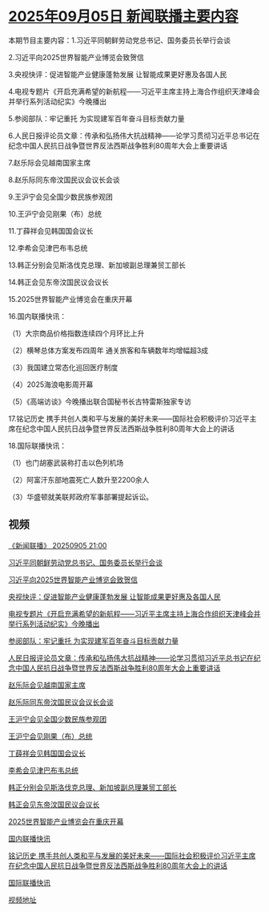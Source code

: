 # [2025年09月05日 新闻联播主要内容](https://tv.cctv.com/lm/xwlb/day/20250905.shtml)

本期节目主要内容：1.习近平同朝鲜劳动党总书记、国务委员长举行会谈

2.习近平向2025世界智能产业博览会致贺信

3.央视快评：促进智能产业健康蓬勃发展 让智能成果更好惠及各国人民

4.电视专题片《开启充满希望的新航程——习近平主席主持上海合作组织天津峰会并举行系列活动纪实》今晚播出

5.参阅部队：牢记重托 为实现建军百年奋斗目标贡献力量

6.人民日报评论员文章：传承和弘扬伟大抗战精神——论学习贯彻习近平总书记在纪念中国人民抗日战争暨世界反法西斯战争胜利80周年大会上重要讲话

7.赵乐际会见越南国家主席

8.赵乐际同东帝汶国民议会议长会谈

9.王沪宁会见全国少数民族参观团

10.王沪宁会见刚果（布）总统

11.丁薛祥会见韩国国会议长

12.李希会见津巴布韦总统

13.韩正分别会见斯洛伐克总理、新加坡副总理兼贸工部长

14.韩正会见东帝汶国民议会议长

15.2025世界智能产业博览会在重庆开幕

16.国内联播快讯：

（1）大宗商品价格指数连续四个月环比上升

（2）横琴总体方案发布四周年 通关旅客和车辆数年均增幅超3成

（3）我国建立常态化巡回医疗制度

（4）2025海浪电影周开幕

（5）《高端访谈》今晚播出联合国秘书长古特雷斯独家专访

17.铭记历史 携手共创人类和平与发展的美好未来——国际社会积极评价习近平主席在纪念中国人民抗日战争暨世界反法西斯战争胜利80周年大会上的讲话

18.国际联播快讯：

（1）也门胡塞武装称打击以色列机场

（2）阿富汗东部地震死亡人数升至2200余人

（3）华盛顿就美联邦政府军事部署提起诉讼。

## 视频

[《新闻联播》 20250905 21:00](https://tv.cctv.com/2025/09/05/VIDEWYI8KrUEVEAOqQmgXdhg250905.shtml)

[习近平同朝鲜劳动党总书记、国务委员长举行会谈](https://tv.cctv.com/2025/09/05/VIDEbA78IpyQbVZIriHVSXyI250905.shtml)

[习近平向2025世界智能产业博览会致贺信](https://tv.cctv.com/2025/09/05/VIDEjnYS6xrSOY5hSKoLoRe2250905.shtml)

[央视快评：促进智能产业健康蓬勃发展 让智能成果更好惠及各国人民](https://tv.cctv.com/2025/09/05/VIDEisEz9tLQ7aNewKFXG2bE250905.shtml)

[电视专题片《开启充满希望的新航程——习近平主席主持上海合作组织天津峰会并举行系列活动纪实》今晚播出](https://tv.cctv.com/2025/09/05/VIDEAYH3CPGFAQaCJAxr8CgJ250905.shtml)

[参阅部队：牢记重托 为实现建军百年奋斗目标贡献力量](https://tv.cctv.com/2025/09/05/VIDEccIX51OVKBZQsqxnxBet250905.shtml)

[人民日报评论员文章：传承和弘扬伟大抗战精神——论学习贯彻习近平总书记在纪念中国人民抗日战争暨世界反法西斯战争胜利80周年大会上重要讲话](https://tv.cctv.com/2025/09/05/VIDEtSrFzNI8MvhuKG0GMafU250905.shtml)

[赵乐际会见越南国家主席](https://tv.cctv.com/2025/09/05/VIDE886qwYbNhIBEPyqnXgcN250905.shtml)

[赵乐际同东帝汶国民议会议长会谈](https://tv.cctv.com/2025/09/05/VIDE08fZsDG4eSiSqMiwGghT250905.shtml)

[王沪宁会见全国少数民族参观团](https://tv.cctv.com/2025/09/05/VIDEeGQfZsphlXpSa63ncmKf250905.shtml)

[王沪宁会见刚果（布）总统](https://tv.cctv.com/2025/09/05/VIDERi7kKcf4rrjHoCt5Xgws250905.shtml)

[丁薛祥会见韩国国会议长](https://tv.cctv.com/2025/09/05/VIDEVutdFMifvSiyBLOTO1O2250905.shtml)

[李希会见津巴布韦总统](https://tv.cctv.com/2025/09/05/VIDExBFYOvWH8iAajbIaptAs250905.shtml)

[韩正分别会见斯洛伐克总理、新加坡副总理兼贸工部长](https://tv.cctv.com/2025/09/05/VIDEYTHxeI0abLtJRSOH0ncI250905.shtml)

[韩正会见东帝汶国民议会议长](https://tv.cctv.com/2025/09/05/VIDEbU1pFa1p01MdfN2hWNOn250905.shtml)

[2025世界智能产业博览会在重庆开幕](https://tv.cctv.com/2025/09/05/VIDEjjbiBw1acnXCgFn2M7qZ250905.shtml)

[国内联播快讯](https://tv.cctv.com/2025/09/05/VIDEABavJABeAfyVKVTgUUE5250905.shtml)

[铭记历史 携手共创人类和平与发展的美好未来——国际社会积极评价习近平主席在纪念中国人民抗日战争暨世界反法西斯战争胜利80周年大会上的讲话](https://tv.cctv.com/2025/09/05/VIDEpdxc1Ha6vNPwzeVupoJZ250905.shtml)

[国际联播快讯](https://tv.cctv.com/2025/09/05/VIDEJefsedRq9WzYkL4uQwYd250905.shtml)

[视频地址](https://tv.cctv.com/lm/xwlb/day/20250905.shtml) 

